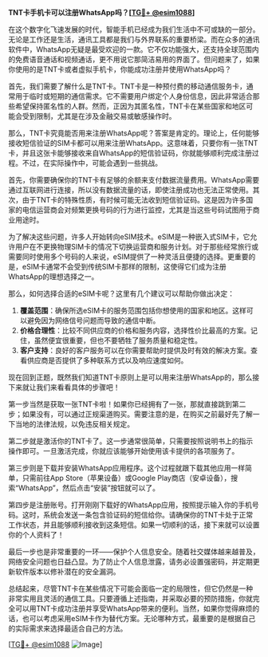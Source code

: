 **TNT卡手机卡可以注册WhatsApp吗？[[TG💪+ @esim1088](https://t.me/s/esim1088)]**

在这个数字化飞速发展的时代，智能手机已经成为我们生活中不可或缺的一部分。无论是工作还是生活，通讯工具都是我们与外界联系的重要桥梁。而在众多的通讯软件中，WhatsApp无疑是最受欢迎的一款。它不仅功能强大，还支持全球范围内的免费语音通话和视频通话，更不用说它那简洁易用的界面了。但问题来了，如果你使用的是TNT卡或者虚拟手机卡，你能成功注册并使用WhatsApp吗？

首先，我们需要了解什么是TNT卡。TNT卡是一种预付费的移动通信服务卡，通常用于临时或短期的通信需求。它不需要用户绑定个人身份信息，因此非常适合那些希望保持匿名性的人群。然而，正因为其匿名性，TNT卡在某些国家和地区可能会受到限制，尤其是在涉及金融交易或敏感操作时。

那么，TNT卡究竟能否用来注册WhatsApp呢？答案是肯定的。理论上，任何能够接收短信验证的SIM卡都可以用来注册WhatsApp。这意味着，只要你有一张TNT卡，并且这张卡能够接收来自WhatsApp的短信验证码，你就能够顺利完成注册过程。不过，在实际操作中，可能会遇到一些挑战。

首先，你需要确保你的TNT卡有足够的余额来支付数据流量费用。WhatsApp需要通过互联网进行连接，所以没有数据流量的话，即使注册成功也无法正常使用。其次，由于TNT卡的特殊性质，有时候可能无法收到短信验证码。这是因为许多国家的电信运营商会对频繁更换号码的行为进行监控，尤其是当这些号码试图用于商业用途时。

为了解决这些问题，许多人开始转向eSIM技术。eSIM是一种嵌入式SIM卡，它允许用户在不更换物理SIM卡的情况下切换运营商和服务计划。对于那些经常旅行或需要同时使用多个号码的人来说，eSIM提供了一种灵活且便捷的选择。更重要的是，eSIM卡通常不会受到传统SIM卡那样的限制，这使得它们成为注册WhatsApp的理想选择之一。

那么，如何选择合适的eSIM卡呢？这里有几个建议可以帮助你做出决定：

1. **覆盖范围**：确保所选eSIM卡的服务范围包括你想使用的国家和地区。这样可以避免因为网络信号问题而导致的通信中断。
2. **价格合理性**：比较不同供应商的价格和服务内容，选择性价比最高的方案。记住，虽然便宜很重要，但也不要牺牲了服务质量和稳定性。
3. **客户支持**：良好的客户服务可以在你需要帮助时提供及时有效的解决方案。查看供应商是否提供了多种联系方式以及响应速度如何。

现在回到正题，既然我们知道TNT卡原则上是可以用来注册WhatsApp的，那么接下来就让我们来看看具体的步骤吧！

第一步当然是获取一张TNT卡啦！如果你已经拥有了一张，那就直接跳到第二步；如果没有，可以通过正规渠道购买。需要注意的是，在购买之前最好先了解一下当地的法律法规，以免违反相关规定。

第二步就是激活你的TNT卡了。这一步通常很简单，只需要按照说明书上的指示操作即可。一旦激活完成，你就应该能够开始使用该卡提供的各项服务了。

第三步则是下载并安装WhatsApp应用程序。这个过程就跟下载其他应用一样简单，只需前往App Store（苹果设备）或Google Play商店（安卓设备），搜索“WhatsApp”，然后点击“安装”按钮就可以了。

第四步是注册账号。打开刚刚下载好的WhatsApp应用，按照提示输入你的手机号码。这时，系统会发送一条包含验证码的短信给你。请确保你的TNT卡处于正常工作状态，并且能够顺利接收到这条短信。如果一切顺利的话，接下来就可以设置你的个人资料了！

最后一步也是非常重要的一环——保护个人信息安全。随着社交媒体越来越普及，网络安全问题也日益凸显。为了防止个人信息泄露，请务必设置强密码，并定期更新软件版本以修补潜在的安全漏洞。

总结起来，尽管TNT卡在某些情况下可能会面临一定的局限性，但它仍然是一种非常实用且灵活的通信工具。只要遵循上述指南，并采取必要的预防措施，你就完全可以用TNT卡成功注册并享受WhatsApp带来的便利。当然，如果你觉得麻烦的话，也可以考虑采用eSIM卡作为替代方案。无论哪种方式，最重要的是根据自己的实际需求来选择最适合自己的方法。

[[TG💪+ @esim1088](https://t.me/s/esim1088) ![Image](https://i.postimg.cc/4NQfJmqS/Snipaste-2025-05-13-00-14-12.png)]